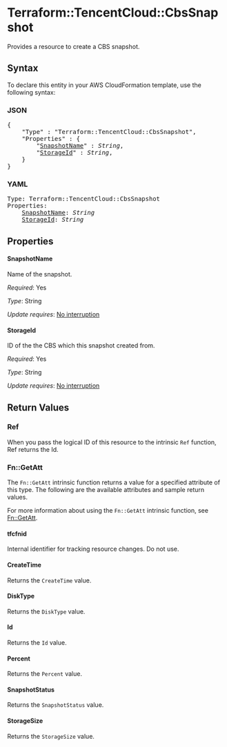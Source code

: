 # Terraform::TencentCloud::CbsSnapshot

Provides a resource to create a CBS snapshot.

## Syntax

To declare this entity in your AWS CloudFormation template, use the following syntax:

### JSON

<pre>
{
    "Type" : "Terraform::TencentCloud::CbsSnapshot",
    "Properties" : {
        "<a href="#snapshotname" title="SnapshotName">SnapshotName</a>" : <i>String</i>,
        "<a href="#storageid" title="StorageId">StorageId</a>" : <i>String</i>,
    }
}
</pre>

### YAML

<pre>
Type: Terraform::TencentCloud::CbsSnapshot
Properties:
    <a href="#snapshotname" title="SnapshotName">SnapshotName</a>: <i>String</i>
    <a href="#storageid" title="StorageId">StorageId</a>: <i>String</i>
</pre>

## Properties

#### SnapshotName

Name of the snapshot.

_Required_: Yes

_Type_: String

_Update requires_: [No interruption](https://docs.aws.amazon.com/AWSCloudFormation/latest/UserGuide/using-cfn-updating-stacks-update-behaviors.html#update-no-interrupt)

#### StorageId

ID of the the CBS which this snapshot created from.

_Required_: Yes

_Type_: String

_Update requires_: [No interruption](https://docs.aws.amazon.com/AWSCloudFormation/latest/UserGuide/using-cfn-updating-stacks-update-behaviors.html#update-no-interrupt)

## Return Values

### Ref

When you pass the logical ID of this resource to the intrinsic `Ref` function, Ref returns the Id.

### Fn::GetAtt

The `Fn::GetAtt` intrinsic function returns a value for a specified attribute of this type. The following are the available attributes and sample return values.

For more information about using the `Fn::GetAtt` intrinsic function, see [Fn::GetAtt](https://docs.aws.amazon.com/AWSCloudFormation/latest/UserGuide/intrinsic-function-reference-getatt.html).

#### tfcfnid

Internal identifier for tracking resource changes. Do not use.

#### CreateTime

Returns the <code>CreateTime</code> value.

#### DiskType

Returns the <code>DiskType</code> value.

#### Id

Returns the <code>Id</code> value.

#### Percent

Returns the <code>Percent</code> value.

#### SnapshotStatus

Returns the <code>SnapshotStatus</code> value.

#### StorageSize

Returns the <code>StorageSize</code> value.

